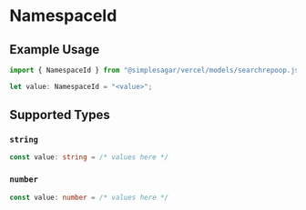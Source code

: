 # NamespaceId

## Example Usage

```typescript
import { NamespaceId } from "@simplesagar/vercel/models/searchrepoop.js";

let value: NamespaceId = "<value>";
```

## Supported Types

### `string`

```typescript
const value: string = /* values here */
```

### `number`

```typescript
const value: number = /* values here */
```

